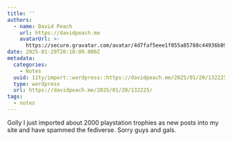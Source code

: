```yaml
---
title: ''
authors:
  - name: David Peach
    url: https://davidpeach.me
    avatarUrl: >-
      https://secure.gravatar.com/avatar/4d7faf5eee1f055a85788c44936b8995eaab6dfb004e7854ec747ccb272e91ee?s=96&d=mm&r=g
date: 2025-01-20T20:18:09.000Z
metadata:
  categories:
    - Notes
  uuid: 11ty/import::wordpress::https://davidpeach.me/2025/01/20/132225/
  type: wordpress
  url: https://davidpeach.me/2025/01/20/132225/
tags:
  - notes
---
```

Golly I just imported about 2000 playstation trophies as new posts into my site and have spammed the fediverse. Sorry guys and gals.